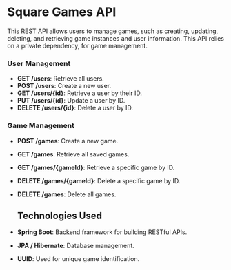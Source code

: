 # Square Games API

This REST API allows users to manage games, such as creating, updating, deleting, and retrieving game instances and user information.
This API relies on a private dependency, for game management.

### User Management

- **GET /users**: Retrieve all users.
- **POST /users**: Create a new user.
- **GET /users/{id}**: Retrieve a user by their ID.
- **PUT /users/{id}**: Update a user by ID.
- **DELETE /users/{id}**: Delete a user by ID.

### Game Management

- **POST /games**: Create a new game.
- **GET /games**: Retrieve all saved games.
- **GET /games/{gameId}**: Retrieve a specific game by ID.
- **DELETE /games/{gameId}**: Delete a specific game by ID.
- **DELETE /games**: Delete all games.

  ## Technologies Used

- **Spring Boot**: Backend framework for building RESTful APIs.
- **JPA / Hibernate**: Database management.
- **UUID**: Used for unique game identification.
